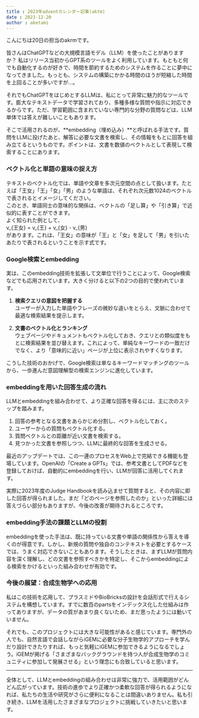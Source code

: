 ```yaml
---
title : 2023年adventカレンダー記事(aktm)
date : 2023-12-20
author : aketami
---
```

こんにちは20日の担当のakrmです。

皆さんはChatGPTなどの大規模言語モデル（LLM）を使ったことがありますか？ 私はリリース当初からGPT系のツールをよく利用しています。もともと何でも自動化するのが好きで、時間を節約するためのシステムを作ることに夢中になってきました。もっとも、システムの構築にかかる時間のほうが短縮した時間を上回ることが多いですが…。

それでもChatGPTをはじめとするLLMは、私にとって非常に魅力的なツールです。膨大なテキストデータで学習されており、多種多様な質問や指示に対応できるからです。ただ、学習範囲に含まれていない専門的な分野の質問などは、LLM単体では答えが難しいこともあります。

そこで活用されるのが、**embedding（埋め込み）**と呼ばれる手法です。質問をLLMに投げたあと、解答に必要な文書を検索し、その情報をもとに回答を組み立てるというものです。ポイントは、文書を数値のベクトルとして表現して検索することにあります。

### ベクトル化と単語の意味の捉え方

テキストのベクトル化では、単語や文章を多次元空間の点として扱います。たとえば「王女」「王」「女」「男」のような単語は、それぞれ次元数1024のベクトルで表されるとイメージしてください。  
このとき、単語同士の意味的な関係は、ベクトルの「足し算」や「引き算」で近似的に表すことができます。  
よく知られた例として、  
v_{王女} = v_{王} + v_{女} - v_{男}  
があります。これは、「王女」の意味が「王」と「女」を足して「男」を引いたあたりで表されるということを示す式です。

### Google検索とembedding

実は、このembedding技術を拡張して文単位で行うことによって、Google検索などでも応用されています。大きく分けると以下の2つの目的で使われています。

1. **検索クエリの意図を把握する**  
   ユーザーが入力した単語やフレーズの微妙な違いをとらえ、文脈に合わせて最適な検索結果を提示します。

2. **文書のベクトル化とランキング**  
   ウェブページやドキュメントもベクトル化しておき、クエリとの類似度をもとに検索結果を並び替えます。これによって、単純なキーワードの一致だけでなく、より「意味的に近い」ページが上位に表示されやすくなります。

こうした技術のおかげで、Google検索は単なるキーワードマッチングのツールから、一歩進んだ意図理解型の検索エンジンに進化しています。

### embeddingを用いた回答生成の流れ

LLMとembeddingを組み合わせて、より正確な回答を得るには、主に次のステップを踏みます。

1. 回答の参考となる文書をあらかじめ分割し、ベクトル化しておく。  
2. ユーザーからの質問もベクトル化する。  
3. 質問ベクトルとの距離が近い文書を検索する。  
4. 見つかった文書を参照しつつ、LLMに最終的な回答を生成させる。

最近のアップデートでは、この一連のプロセスをWeb上で完結できる機能も登場しています。OpenAIの「Create a GPTs」では、参考文書としてPDFなどを登録しておけば、自動的にembeddingを行い、LLMが回答に活用してくれます。

実際に2023年度のJudge Handbookを読み込ませて質問すると、その内容に即した回答が得られました。まだ「どのページを参照したのか」といった詳細には答えづらい部分もありますが、今後の改善が期待されるところです。

### embedding手法の課題とLLMの役割

embeddingを使った手法は、既に持っている文書や単語の関係性から答えを導くのが得意です。しかし、新規の質問や独自のコンテキストを必要とするケースでは、うまく対応できないこともあります。そうしたときは、まずLLMが質問内容を深く理解し、どの文書を参照すべきかを特定し、そこからembeddingによる検索をかけるといった組み合わせが有効です。

### 今後の展望：合成生物学への応用

私はこの技術を応用して、プラスミドやBioBricksの設計を会話形式で行えるシステムを構想しています。すでに数百のpartsをインデックス化した仕組みは作ってありますが、データの質があまり良くないため、まだ思ったようには動いていません。

それでも、このプロジェクトには大きな可能性があると感じています。専門外の人でも、自然言語で会話しながらiGEMに必要な分子生物学的アプローチを学んだり設計できたりすれば、もっと気軽にiGEMに参加できるようになるでしょう。iGEMが掲げる「さまざまなバックグラウンドを持つ人が合成生物学のコミュニティに参加して発展させる」という理念にも合致していると思います。

---

全体として、LLMとembeddingの組み合わせは非常に強力で、活用範囲がどんどん広がっています。技術の進歩でより正確かつ柔軟な回答が得られるようになれば、私たちの生活や研究がさらに便利になることは間違いありません。私も引き続き、LLMを活用したさまざまなプロジェクトに挑戦していきたいと思います。